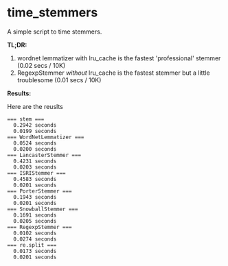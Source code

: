 time_stemmers
=============

A simple script to time stemmers.

**TL;DR:**

1. wordnet lemmatizer with lru_cache is the fastest 'professional' stemmer (0.02 secs / 10K)
2. RegexpStemmer *without* lru_cache is the fastest stemmer but a little troublesome (0.01 secs / 10K)

**Results:**

Here are the reuslts

```
=== stem ===
  0.2942 seconds
  0.0199 seconds
=== WordNetLemmatizer ===
  0.0524 seconds
  0.0200 seconds
=== LancasterStemmer ===
  0.4231 seconds
  0.0203 seconds
=== ISRIStemmer ===
  0.4583 seconds
  0.0201 seconds
=== PorterStemmer ===
  0.1943 seconds
  0.0201 seconds
=== SnowballStemmer ===
  0.1691 seconds
  0.0205 seconds
=== RegexpStemmer ===
  0.0102 seconds
  0.0274 seconds
=== re.split ===
  0.0173 seconds
  0.0201 seconds
```